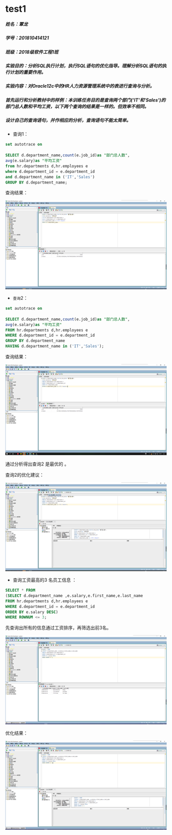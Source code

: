 # test1

##### 姓名：覃龙

##### 学号：201810414121

##### 班级：2018级软件工程1班

##### 实验目的：分析SQL执行计划，执行SQL语句的优化指导。理解分析SQL语句的执行计划的重要作用。

##### 实验内容：对Oracle12c中的HR人力资源管理系统中的表进行查询与分析。

##### 首先运行和分析教材中的样例：本训练任务目的是查询两个部门('IT'和'Sales')的部门总人数和平均工资，以下两个查询的结果是一样的。但效率不相同。

##### 设计自己的查询语句，并作相应的分析，查询语句不能太简单。

- 查询1：

```sql
set autotrace on

SELECT d.department_name,count(e.job_id)as "部门总人数",
avg(e.salary)as "平均工资"
from hr.departments d,hr.employees e
where d.department_id = e.department_id
and d.department_name in ('IT','Sales')
GROUP BY d.department_name;
```

查询结果：

![](1.png)

- `查询`2：

```sql
set autotrace on

SELECT d.department_name,count(e.job_id)as "部门总人数",
avg(e.salary)as "平均工资"
FROM hr.departments d,hr.employees e
WHERE d.department_id = e.department_id
GROUP BY d.department_name
HAVING d.department_name in ('IT','Sales');
```

查询结果：

![](3.png)

通过分析得出查询2 是最优的 。

查询2的优化建议：

![](4.png)

-  查询工资最高的3 名员工信息 ：

  ```sql
  SELECT * FROM 
  (SELECT d.department_name ,e.salary,e.first_name,e.last_name
  FROM hr.departments d,hr.employees e 
  WHERE d.department_id = e.department_id
  ORDER BY e.salary DESC) 
  WHERE ROWNUM <= 3;
  ```

  先查询出所有的信息通过工资排序，再筛选出前3名。

![](6.png)

优化结果：

![](5.png)